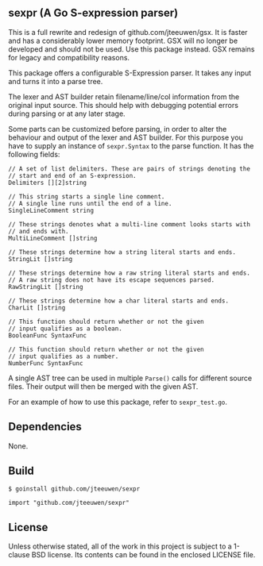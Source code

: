 ##  sexpr (A Go S-expression parser)

This is a full rewrite and redesign of github.com/jteeuwen/gsx.
It is faster and has a considerably lower memory footprint. GSX will no
longer be developed and should not be used. Use this package instead.
GSX remains for legacy and compatibility reasons.

This package offers a configurable S-Expression parser. It takes any
input and turns it into a parse tree.

The lexer and AST builder retain filename/line/col information from the
original input source. This should help with debugging potential errors during
parsing or at any later stage.

Some parts can be customized before parsing, in order to alter the behaviour and
output of the lexer and AST builder. For this purpose you have to supply an
instance of `sexpr.Syntax` to the parse function. It has the following fields:

    // A set of list delimiters. These are pairs of strings denoting the
    // start and end of an S-expression.
    Delimiters [][2]string
    
    // This string starts a single line comment.
    // A single line runs until the end of a line.
    SingleLineComment string
    
    // These strings denotes what a multi-line comment looks starts with
    // and ends with.
    MultiLineComment []string
    
    // These strings determine how a string literal starts and ends.
    StringLit []string
    
    // These strings determine how a raw string literal starts and ends.
    // A raw string does not have its escape sequences parsed.
    RawStringLit []string
    
    // These strings determine how a char literal starts and ends.
    CharLit []string
    
    // This function should return whether or not the given
    // input qualifies as a boolean.
    BooleanFunc SyntaxFunc
    
    // This function should return whether or not the given
    // input qualifies as a number.
    NumberFunc SyntaxFunc

A single AST tree can be used in multiple `Parse()` calls for different
source files. Their output will then be merged with the given AST.

For an example of how to use this package, refer to `sexpr_test.go`.


## Dependencies

None.

## Build

    $ goinstall github.com/jteeuwen/sexpr

    import "github.com/jteeuwen/sexpr"


## License

Unless otherwise stated, all of the work in this project is subject to a
1-clause BSD license. Its contents can be found in the enclosed LICENSE file.

